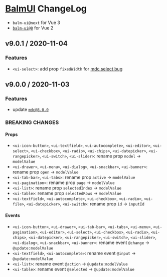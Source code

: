 # [BalmUI](https://next-material.balmjs.com) ChangeLog

- `balm-ui@next` for Vue 3
- [`balm-ui@8`](https://github.com/balmjs/balm-ui/tree/8.x) for Vue 2

## v9.0.1 / 2020-11-04

### Features

- `<ui-select>`: add prop `fixedWidth` for [mdc select bug](https://github.com/material-components/material-components-web/issues/5590)

## v9.0.0 / 2020-11-03

### Features

- update [`mdc@8.0.0`](https://github.com/material-components/material-components-web/blob/master/CHANGELOG.md#800-2020-11-02)

### BREAKING CHANGES

#### Props

- `<ui-icon-button>`, `<ui-textfield>`, `<ui-autocomplete>`, `<ui-editor>`, `<ui-select>`, `<ui-checkbox>`, `<ui-radio>`, `<ui-chips>`, `<ui-datepicker>`, `<ui-rangepicker>`, `<ui-switch>`, `<ui-slider>`: rename prop `model` -> `modelValue`
- `<ui-drawer>`, `<ui-menu>`, `<ui-dialog>`, `<ui-snackbar>`, `<ui-banner>`: rename prop `open` -> `modelValue`
- `<ui-tab-bar>`, `<ui-tabs>`: rename prop `active` -> `modelValue`
- `<ui-pagination>`: rename prop `page` -> `modelValue`
- `<ui-list>`: rename prop `selectedIndex` -> `modelValue`
- `<ui-table>`: rename prop `selectedRows` -> `modelValue`
- `<ui-textfield>`, `<ui-autocomplete>`, `<ui-checkbox>`, `<ui-radio>`, `<ui-file>`, `<ui-datepicker>`, `<ui-switch>`: rename prop `id` -> `inputId`

#### Events

- `<ui-icon-button>`, `<ui-drawer>`, `<ui-tab-bar>`, `<ui-tabs>`, `<ui-menu>`, `<ui-pagination>`, `<ui-editor>`, `<ui-select>`, `<ui-checkbox>`, `<ui-radio>`, `<ui-chips>`, `<ui-datepicker>`, `<ui-rangepicker>`, `<ui-switch>`, `<ui-slider>`, `<ui-dialog>`, `<ui-snackbar>`, `<ui-banner>`: rename event `@change` -> `@update:modelValue`
- `<ui-textfield>`, `<ui-autocomplete>`: rename event `@input` -> `@update:modelValue`
- `<ui-list>`: rename event `@action` -> `@update:modelValue`
- `<ui-table>`: rename event `@selected` -> `@update:modelValue`
